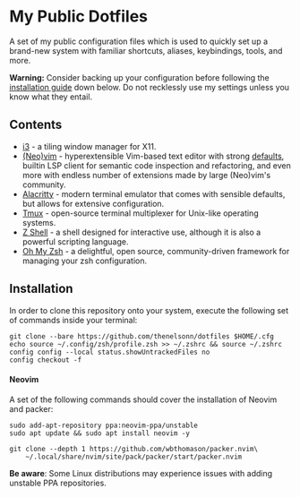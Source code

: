 # My Public Dotfiles

A set of my public configuration files which is used to quickly 
set up a brand-new system with familiar shortcuts, aliases, 
keybindings, tools, and more.

**Warning:** Consider backing up your configuration
before following the [installation guide](#installation)
down below. Do not recklessly use my settings unless you know
what they entail.

## Contents

- [i3](https://github.com/i3/i3) - a tiling window manager for X11.
- [(Neo)vim](https://neovim.io) - hyperextensible Vim-based text editor
with strong [defaults](https://neovim.io/doc/user/vim_diff.html#nvim-defaults),
builtin LSP client for semantic code inspection and refactoring, and even more
with endless number of extensions made by large (Neo)vim's community.
- [Alacritty](https://github.com/alacritty/alacritty) - modern terminal emulator 
that comes with sensible defaults, but allows for extensive configuration.
- [Tmux](https://github.com/tmux/tmux) - open-source terminal multiplexer for 
Unix-like operating systems.
- [Z Shell](https://www.zsh.org/) - a shell designed for interactive use, 
although it is also a powerful scripting language.
- [Oh My Zsh](https://ohmyz.sh/) - a delightful, open source, community-driven 
framework for managing your zsh configuration.

## Installation

In order to clone this repository onto your system, execute the following 
set of commands inside your terminal:
    
    git clone --bare https://github.com/thenelsonn/dotfiles $HOME/.cfg
    echo source ~/.config/zsh/profile.zsh >> ~/.zshrc && source ~/.zshrc
    config config --local status.showUntrackedFiles no
    config checkout -f

#### Neovim

A set of the following commands should cover the installation of
Neovim and packer:

    sudo add-apt-repository ppa:neovim-ppa/unstable
    sudo apt update && sudo apt install neovim -y

    git clone --depth 1 https://github.com/wbthomason/packer.nvim\
        ~/.local/share/nvim/site/pack/packer/start/packer.nvim


**Be aware**: Some Linux distributions may experience issues with 
adding unstable PPA repositories. 
